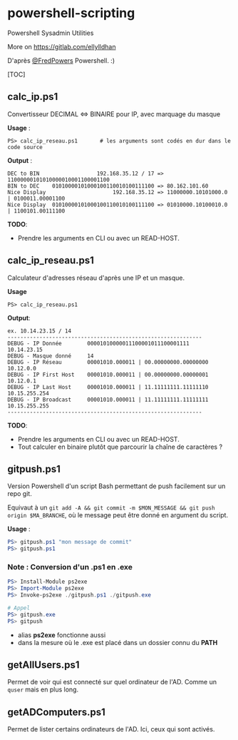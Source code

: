 # powershell-scripting
Powershell Sysadmin Utilities


More on https://gitlab.com/ellylldhan 


D'après [@FredPowers](https://github.com/FredPowers) Powershell.  :)

[TOC]

## calc_ip.ps1
Convertisseur DECIMAL <=> BINAIRE pour IP, avec marquage du masque

**Usage** : 

```
PS> calc_ip_reseau.ps1       # les arguments sont codés en dur dans le code source
```

**Output** :

```
DEC to BIN                  192.168.35.12 / 17 => 11000000101010000010001100001100
BIN to DEC    01010000101000100110010100111100 => 80.162.101.60
Nice Display                     192.168.35.12 => 11000000.10101000.0 | 0100011.00001100
Nice Display  01010000101000100110010100111100 => 01010000.10100010.0 | 1100101.00111100
```

**TODO**:

- Prendre les arguments en CLI ou avec un READ-HOST.

## calc_ip_reseau.ps1
Calculateur d'adresses réseau d'après une IP et un masque.

**Usage** 

```
PS> calc_ip_reseau.ps1
```

**Output**: 

```
ex. 10.14.23.15 / 14
-------------------------------------------------------------
DEBUG - IP Donnée        00001010000011100001011100001111         10.14.23.15
DEBUG - Masque donné     14
DEBUG - IP Réseau        00001010.000011 | 00.00000000.00000000   10.12.0.0
DEBUG - IP First Host    00001010.000011 | 00.00000000.00000001   10.12.0.1
DEBUG - IP Last Host     00001010.000011 | 11.11111111.11111110   10.15.255.254
DEBUG - IP Broadcast     00001010.000011 | 11.11111111.11111111   10.15.255.255
-------------------------------------------------------------
```

**TODO**:

- Prendre les arguments en CLI ou avec un READ-HOST.
- Tout calculer en binaire plutôt que parcourir la chaîne de caractères ?


## gitpush.ps1
Version Powershell d'un script Bash permettant de push facilement sur un repo git.

Equivaut à un `git add -A && git commit -m $MON_MESSAGE && git push origin $MA_BRANCHE`, où le message peut être donné en argument du script.

**Usage** : 

```ps1
PS> gitpush.ps1 "mon message de commit"
PS> gitpush.ps1                                 
``` 


### Note : Conversion d'un .ps1 en .exe

```ps1
PS> Install-Module ps2exe 
PS> Import-Module ps2exe 
PS> Invoke-ps2exe ./gitpush.ps1 ./gitpush.exe
```
```ps1
# Appel 
PS> gitpush.exe 
PS> gitpush
```

- alias **ps2exe** fonctionne aussi
- dans la mesure où le .exe est placé dans un dossier connu du **PATH**


## getAllUsers.ps1

Permet de voir qui est connecté sur quel ordinateur de l'AD. Comme un `quser` mais en plus long. 


## getADComputers.ps1

Permet de lister certains ordinateurs de l'AD. Ici, ceux qui sont activés.